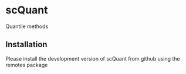 # scQuant
Quantile methods

## Installation
Please install the development version of scQuant from github using the remotes package 
